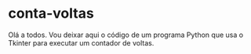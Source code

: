# conta-voltas
Olá a todos. Vou deixar aqui o código de um programa Python que usa o Tkinter para executar um contador de voltas. 
